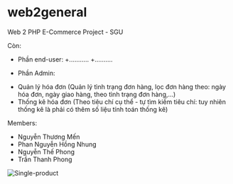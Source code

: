 # web2general
 Web 2 PHP E-Commerce Project - SGU

Còn: 
- Phần end-user:
+...........
+..........

- Phần Admin:
+ Quản lý hóa đơn (Quản lý tình trạng đơn hàng, lọc đơn hàng theo: ngày hóa đơn, ngày giao hàng, theo tình trạng đơn hàng,...)
+ Thống kê hóa đơn (Theo tiêu chí cụ thể - tự tìm kiếm tiêu chí: tuy nhiên thống kê là phải có thêm số liệu tính toán thống kê) 

Members:
- Nguyễn Thương Mến
- Phan Nguyễn Hồng Nhung
- Nguyễn Thế Phong
- Trần Thanh Phong


![Single-product](https://i.imgur.com/gBYgKFz.png)
